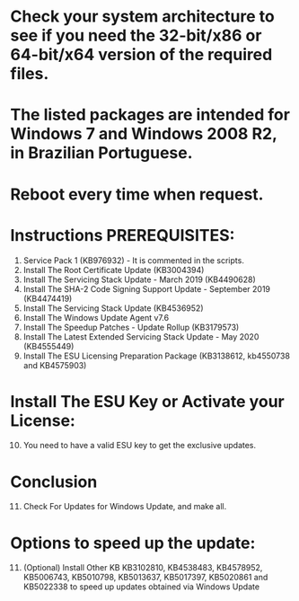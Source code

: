 # Check your system architecture to see if you need the 32-bit/x86 or 64-bit/x64 version of the required files.
# The listed packages are intended for Windows 7 and Windows 2008 R2, in Brazilian Portuguese.
# Reboot every time when request.

# Instructions PREREQUISITES:
1. Service Pack 1 (KB976932) - It is commented in the scripts.
2. Install The Root Certificate Update (KB3004394)
3. Install The Servicing Stack Update - March 2019 (KB4490628)
4. Install The SHA-2 Code Signing Support Update - September 2019 (KB4474419)
5. Install The Servicing Stack Update (KB4536952)
6. Install The Windows Update Agent v7.6
7. Install The Speedup Patches - Update Rollup (KB3179573)
8. Install The Latest Extended Servicing Stack Update - May 2020 (KB4555449)
9. Install The ESU Licensing Preparation Package (KB3138612, kb4550738 and KB4575903)

# Install The ESU Key or Activate your License:
10. You need to have a valid ESU key to get the exclusive updates.

# Conclusion
11. Check For Updates for Windows Update, and make all.

# Options to speed up the update:
11. (Optional) Install Other KB KB3102810, KB4538483, KB4578952, KB5006743, KB5010798, KB5013637, KB5017397, KB5020861 and KB5022338 to speed up updates obtained via Windows Update

